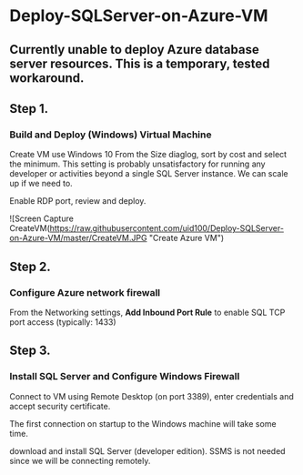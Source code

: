 # Deploy-SQLServer-on-Azure-VM

Currently unable to deploy Azure database server resources. This is a temporary, tested workaround.
-----

## Step 1. 
### Build and Deploy (Windows) Virtual Machine

Create VM use Windows 10
From the Size diaglog, sort by cost and select the minimum. This setting is probably unsatisfactory
for running any developer or activities beyond a single SQL Server instance.  We can scale up if we need to.

Enable RDP port, review and deploy.

![Screen Capture CreateVM(https://raw.githubusercontent.com/uid100/Deploy-SQLServer-on-Azure-VM/master/CreateVM.JPG "Create Azure VM")

## Step 2.
### Configure Azure network firewall

From the Networking settings, **Add Inbound Port Rule** to enable SQL TCP port access (typically: 1433)


## Step 3.
### Install SQL Server and Configure Windows Firewall

Connect to VM using Remote Desktop (on port 3389), enter credentials and accept security certificate.

The first connection on startup to the Windows machine will take some time.



download and install SQL Server (developer edition).
SSMS is not needed since we will be connecting remotely.
